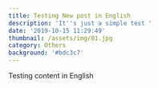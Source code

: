 ```yaml
---
title: Testing New post in English
description: 'It''s just a simple test '
date: '2019-10-15 11:29:49'
thumbnail: /assets/img/01.jpg
category: Others
background: '#bdc3c7'
---
```

Testing content in English
